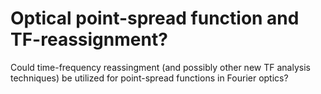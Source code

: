 # Optical point-spread function and TF-reassignment?

Could time-frequency reassingment (and possibly other new TF analysis techniques) be utilized for point-spread functions in Fourier optics?
